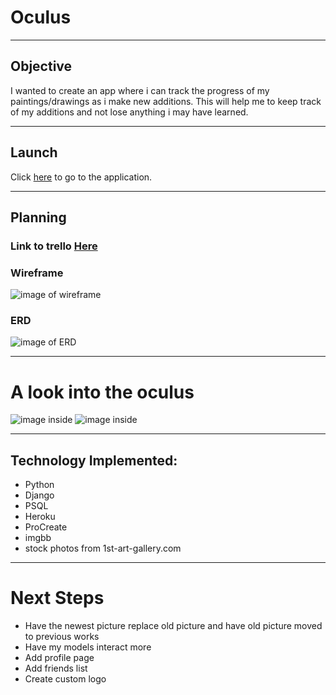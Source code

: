 # Oculus

---

## Objective
I wanted to create an app where i can track the progress of my paintings/drawings as i make new additions. This will help me to keep track of my additions and not lose anything i may have learned.

---
## Launch

Click [here](https://oculus-art-collector.herokuapp.com/) to go to the application.


---

## Planning

### Link to trello [Here](https://trello.com/b/1oJS9Deq/unit-4-art-project) 

### Wireframe
![image of wireframe](https://trello.com/1/cards/61c4c9e2f543032aaa7aa28a/attachments/61c4c9e2f543032aaa7aa295/previews/61c4c9e3f543032aaa7aa2d5/download/WireFrame4.png)

### ERD
![image of ERD](https://trello.com/1/cards/61c4c9d97a915484dcdd9b0a/attachments/61c4c9d97a915484dcdd9b15/previews/61c4c9da7a915484dcdd9b1d/download/ERD4.png)

---

# A look into the oculus
![image inside](https://i.ibb.co/k1bgz5T/View2.png)
![image inside](https://i.ibb.co/XYwrbbf/View1.png)

---

## Technology Implemented:
+ Python
+ Django
+ PSQL
+ Heroku
+ ProCreate
+ imgbb
+ stock photos from 1st-art-gallery.com

---

# Next Steps
+ Have the newest picture replace old picture and have old picture moved to previous works
+ Have my models interact more
+ Add profile page
+ Add friends list
+ Create custom logo
